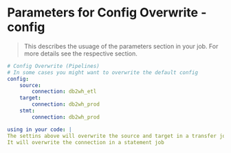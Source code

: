 <!-- markdownlint-disable MD033 -->
# Parameters for Config Overwrite -config

> This describes the usuage of the parameters section in your job. For more details see the respective section.

```yaml
# Config Overwrite (Pipelines)
# In some cases you might want to overwrite the default config
config:
    source:
        connection: db2wh_etl
    target:
        connection: db2wh_prod
    stmt:
        connection: db2wh_prod

using in your code: |
The settins above will overwrite the source and target in a transfer job
It will overwrite the connection in a statement job
```
